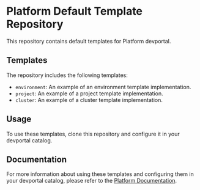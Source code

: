 # Platform Default Template Repository

This repository contains default templates for Platform devportal.

## Templates

The repository includes the following templates:

- `environment`: An example of an environment template implementation.
- `project`: An example of a project template implementation.
- `cluster`: An example of a cluster template implementation.

## Usage

To use these templates, clone this repository and configure it in your devportal catalog.

## Documentation

For more information about using these templates and configuring them in your devportal catalog, please refer to the [Platform Documentation](https://docs.platform.vee.codes/).